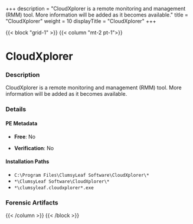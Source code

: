 +++
description = "CloudXplorer is a remote monitoring and management (RMM) tool. More information will be added as it becomes available."
title = "CloudXplorer"
weight = 10
displayTitle = "CloudXplorer"
+++


{{< block "grid-1" >}}
{{< column "mt-2 pt-1">}}

# CloudXplorer


### Description

CloudXplorer is a remote monitoring and management (RMM) tool. More information will be added as it becomes available.




### Details


#### PE Metadata


- **Free**: No

- **Verification**: No




#### Installation Paths
- `C:\Program Files\ClumsyLeaf Software\CloudXplorer\*`
- `*\ClumsyLeaf Software\CloudXplorer\*`
- `*\clumsyleaf.cloudxplorer*.exe`

### Forensic Artifacts










{{< /column >}}
{{< /block >}}
